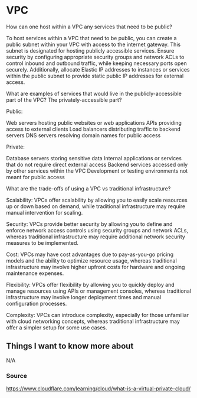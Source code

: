 # VPC

How can one host within a VPC any services that need to be public?

To host services within a VPC that need to be public, you can create a public subnet within your VPC with access to the internet gateway. This subnet is designated for hosting publicly accessible services. Ensure security by configuring appropriate security groups and network ACLs to control inbound and outbound traffic, while keeping necessary ports open securely. Additionally, allocate Elastic IP addresses to instances or services within the public subnet to provide static public IP addresses for external access.

What are examples of services that would live in the publicly-accessible part of the VPC? The privately-accessible part?

Public:

Web servers hosting public websites or web applications
APIs providing access to external clients
Load balancers distributing traffic to backend servers
DNS servers resolving domain names for public access

Private:

Database servers storing sensitive data
Internal applications or services that do not require direct external access
Backend services accessed only by other services within the VPC
Development or testing environments not meant for public access

What are the trade-offs of using a VPC vs traditional infrastructure?

Scalability: VPCs offer scalability by allowing you to easily scale resources up or down based on demand, while traditional infrastructure may require manual intervention for scaling.

Security: VPCs provide better security by allowing you to define and enforce network access controls using security groups and network ACLs, whereas traditional infrastructure may require additional network security measures to be implemented.

Cost: VPCs may have cost advantages due to pay-as-you-go pricing models and the ability to optimize resource usage, whereas traditional infrastructure may involve higher upfront costs for hardware and ongoing maintenance expenses.

Flexibility: VPCs offer flexibility by allowing you to quickly deploy and manage resources using APIs or management consoles, whereas traditional infrastructure may involve longer deployment times and manual configuration processes.

Complexity: VPCs can introduce complexity, especially for those unfamiliar with cloud networking concepts, whereas traditional infrastructure may offer a simpler setup for some use cases.

## Things I want to know more about

N/A

### Source

https://www.cloudflare.com/learning/cloud/what-is-a-virtual-private-cloud/